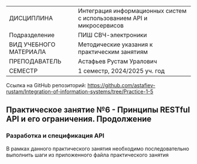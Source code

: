 |||
|---|---|
|ДИСЦИПЛИНА|Интеграция информационных систем с использованием API и микросервисов|
|Подразделение|ПИШ СВЧ-электроники|
|ВИД УЧЕБНОГО МАТЕРИАЛА|Методические указания к практическим занятиям|
|ПРЕПОДАВАТЕЛЬ|Астафьев Рустам Уралович|
|СЕМЕСТР|1 семестр, 2024/2025 уч. год|

Ссылка на GitHub репозиторий:
https://github.com/astafiev-rustam/Integration-of-information-systems/tree/Practice-1-5

## Практическое занятие №6 - Принципы RESTful API и его ограничения. Продолжение

### Разработка и спецификация API

В рамках данного практического занятия необходимо последовательно выполнить шаги из приложенного файла практического занятия

